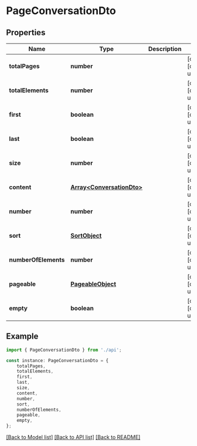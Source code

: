 # PageConversationDto


## Properties

Name | Type | Description | Notes
------------ | ------------- | ------------- | -------------
**totalPages** | **number** |  | [optional] [default to undefined]
**totalElements** | **number** |  | [optional] [default to undefined]
**first** | **boolean** |  | [optional] [default to undefined]
**last** | **boolean** |  | [optional] [default to undefined]
**size** | **number** |  | [optional] [default to undefined]
**content** | [**Array&lt;ConversationDto&gt;**](ConversationDto.md) |  | [optional] [default to undefined]
**number** | **number** |  | [optional] [default to undefined]
**sort** | [**SortObject**](SortObject.md) |  | [optional] [default to undefined]
**numberOfElements** | **number** |  | [optional] [default to undefined]
**pageable** | [**PageableObject**](PageableObject.md) |  | [optional] [default to undefined]
**empty** | **boolean** |  | [optional] [default to undefined]

## Example

```typescript
import { PageConversationDto } from './api';

const instance: PageConversationDto = {
    totalPages,
    totalElements,
    first,
    last,
    size,
    content,
    number,
    sort,
    numberOfElements,
    pageable,
    empty,
};
```

[[Back to Model list]](../README.md#documentation-for-models) [[Back to API list]](../README.md#documentation-for-api-endpoints) [[Back to README]](../README.md)
